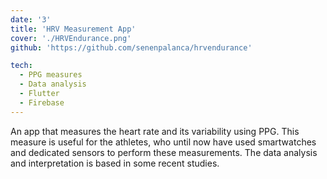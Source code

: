 ```yaml
---
date: '3'
title: 'HRV Measurement App'
cover: './HRVEndurance.png'
github: 'https://github.com/senenpalanca/hrvendurance'

tech:
  - PPG measures
  - Data analysis
  - Flutter
  - Firebase
---
```


An app that measures the heart rate and its variability using PPG. This measure is useful for the athletes, who until now have used smartwatches and dedicated sensors to perform these measurements. The data analysis and interpretation is based in some recent studies.
